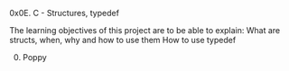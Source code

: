 0x0E. C - Structures, typedef

The learning objectives of this project are to be able to explain:
What are structs, when, why and how to use them
How to use typedef

0. Poppy

